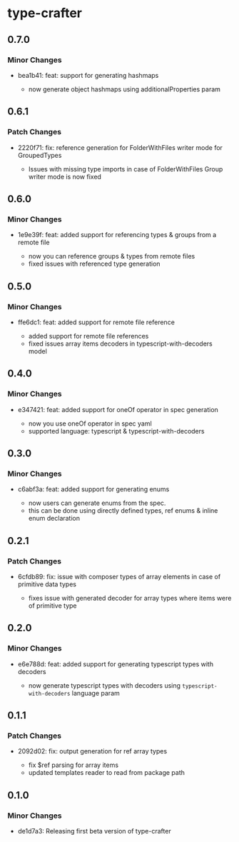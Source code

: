 # type-crafter

## 0.7.0

### Minor Changes

- bea1b41: feat: support for generating hashmaps

  - now generate object hashmaps using additionalProperties param

## 0.6.1

### Patch Changes

- 2220f71: fix: reference generation for FolderWithFiles writer mode for GroupedTypes

  - Issues with missing type imports in case of FolderWithFiles Group writer mode is now fixed

## 0.6.0

### Minor Changes

- 1e9e39f: feat: added support for referencing types & groups from a remote file

  - now you can reference groups & types from remote files
  - fixed issues with referenced type generation

## 0.5.0

### Minor Changes

- ffe6dc1: feat: added support for remote file reference

  - added support for remote file references
  - fixed issues array items decoders in typescript-with-decoders model

## 0.4.0

### Minor Changes

- e347421: feat: added support for oneOf operator in spec generation

  - now you use oneOf operator in spec yaml
  - supported language: typescript & typescript-with-decoders

## 0.3.0

### Minor Changes

- c6abf3a: feat: added support for generating enums

  - now users can generate enums from the spec.
  - this can be done using directly defined types, ref enums & inline enum declaration

## 0.2.1

### Patch Changes

- 6cfdb89: fix: issue with composer types of array elements in case of primitive data types

  - fixes issue with generated decoder for array types where items were of primitive type

## 0.2.0

### Minor Changes

- e6e788d: feat: added support for generating typescript types with decoders

  - now generate typescript types with decoders using `typescript-with-decoders` language param

## 0.1.1

### Patch Changes

- 2092d02: fix: output generation for ref array types

  - fix $ref parsing for array items
  - updated templates reader to read from package path

## 0.1.0

### Minor Changes

- de1d7a3: Releasing first beta version of type-crafter
